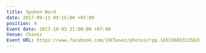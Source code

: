 ```yaml
---
title: Spoken Word
date: 2017-09-11 09:15:00 +07:00
position: 4
Event date: 2017-10-03 21:00:00 +07:00
Venue: Chavez
Event URL: https://www.facebook.com/19Chavez/photos/rpp.1653368031358283/1869743633054054
---
```


